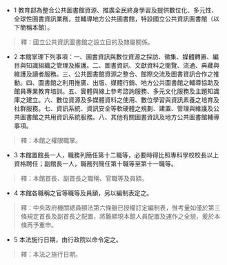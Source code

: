 * 1 教育部為整合公共圖書館資源、推廣全民終身學習及提供數位化、多元性、全球性圖書資訊業務，並輔導地方公共圖書館，特設國立公共資訊圖書館（以下簡稱本館）。

> 釋：國立公共資訊圖書館之設立目的及隸屬關係。

* 2 本館掌理下列事項：一、圖書資訊與數位資源之採訪、徵集、媒體轉置、編目與知識組織之管理及維護。二、圖書資訊、文獻資料之閱覽、流通、典藏與維護及讀者服務。三、公共圖書館資源之整合、館際交流及圖書資訊合作之推動。四、圖書館之利用推廣、出版、媒體行銷、地方公共圖書館之輔導協助及館員專業教育培訓。五、實體與線上參考諮詢服務、多元文化服務及主題知識庫之建立。六、數位資源及多媒體資料之使用、數位學習與資訊素養之培育及社群服務。七、資訊系統、資訊安全等軟硬體之規劃、建置、管理與維護及公共圖書館之共用資訊系統服務。八、其他有關圖書資訊及地方公共圖書館輔導事項。

> 釋：本館之權限職掌。

* 3 本館置館長一人，職務列簡任第十二職等，必要時得比照專科學校校長以上資格聘任；副館長一人，職務列簡任第十職等至第十一職等。

> 釋：本館首長、副首長之職稱、官職等及員額。

* 4 本館各職稱之官等職等及員額，另以編制表定之。

> 釋：中央政府機關總員額法第六條雖已授權訂定編制表，惟考量如僅於第三條規定首長及副首長之配置，將難顯現本館人員配置及運作之全貌，爰於本條再予重申。

* 5 本法施行日期，由行政院以命令定之。

> 釋：本法之施行日期。

